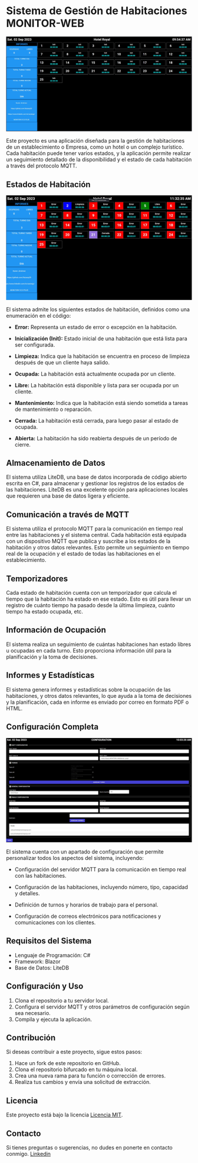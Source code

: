 # Sistema de Gestión de Habitaciones MONITOR-WEB

![Main Page](/Imgs_App/Initial_Page.jpg)

Este proyecto es una aplicación diseñada para la gestión de habitaciones de un establecimiento o Empresa, como un hotel o un complejo turístico. Cada habitación puede tener varios estados, y la aplicación permite realizar un seguimiento detallado de la disponibilidad y el estado de cada habitación a través del protocolo MQTT.


## Estados de Habitación

![Estados de Habitación](/Imgs_App/Estados.jpg)

El sistema admite los siguientes estados de habitación, definidos como una enumeración en el código:

- **Error:** Representa un estado de error o excepción en la habitación.

- **Inicialización (Init):** Estado inicial de una habitación que está lista para ser configurada.

- **Limpieza:** Indica que la habitación se encuentra en proceso de limpieza después de que un cliente haya salido.

- **Ocupada:** La habitación está actualmente ocupada por un cliente.

- **Libre:** La habitación está disponible y lista para ser ocupada por un cliente.

- **Mantenimiento:** Indica que la habitación está siendo sometida a tareas de mantenimiento o reparación.

- **Cerrada:** La habitación está cerrada, para luego pasar al estado de ocupada.

- **Abierta:** La habitación ha sido reabierta después de un período de cierre.

## Almacenamiento de Datos

El sistema utiliza LiteDB, una base de datos incorporada de código abierto escrita en C#, para almacenar y gestionar los registros de los estados de las habitaciones. LiteDB es una excelente opción para aplicaciones locales que requieren una base de datos ligera y eficiente.

## Comunicación a través de MQTT

El sistema utiliza el protocolo MQTT para la comunicación en tiempo real entre las habitaciones y el sistema central. Cada habitación está equipada con un dispositivo MQTT que publica y suscribe a los estados de la habitación y otros datos relevantes. Esto permite un seguimiento en tiempo real de la ocupación y el estado de todas las habitaciones en el establecimiento.

## Temporizadores

Cada estado de habitación cuenta con un temporizador que calcula el tiempo que la habitación ha estado en ese estado. Esto es útil para llevar un registro de cuánto tiempo ha pasado desde la última limpieza, cuánto tiempo ha estado ocupada, etc.

## Información de Ocupación

El sistema realiza un seguimiento de cuántas habitaciones han estado libres u ocupadas en cada turno. Esto proporciona información útil para la planificación y la toma de decisiones.

## Informes y Estadísticas

El sistema genera informes y estadísticas sobre la ocupación de las habitaciones, y otros datos relevantes, lo que ayuda a la toma de decisiones y la planificación, cada en informe es enviado por correo en formato PDF o HTML.

## Configuración Completa

![Configuración Completa](/Imgs_App/Cofiguration_Page.jpg)

El sistema cuenta con un apartado de configuración que permite personalizar todos los aspectos del sistema, incluyendo:

- Configuración del servidor MQTT para la comunicación en tiempo real con las habitaciones.

- Configuración de las habitaciones, incluyendo número, tipo, capacidad y detalles.

- Definición de turnos y horarios de trabajo para el personal.

- Configuración de correos electrónicos para notificaciones y comunicaciones con los clientes.


## Requisitos del Sistema

- Lenguaje de Programación: C#
- Framework: Blazor
- Base de Datos: LiteDB

## Configuración y Uso

1. Clona el repositorio a tu servidor local.
2. Configura el servidor MQTT y otros parámetros de configuración según sea necesario.
3. Compila y ejecuta la aplicación.

## Contribución

Si deseas contribuir a este proyecto, sigue estos pasos:

1. Hace un fork de este repositorio en GitHub.
2. Clona el repositorio bifurcado en tu máquina local.
3. Crea una nueva rama para tu función o corrección de errores.
4. Realiza tus cambios y envía una solicitud de extracción.

## Licencia

Este proyecto está bajo la licencia [Licencia MIT](LICENSE).

## Contacto

Si tienes preguntas o sugerencias, no dudes en ponerte en contacto conmigo.
[Linkedin](linkedin.com/in/xavierjp/)

